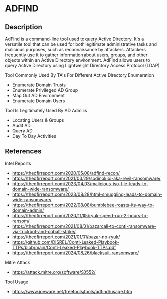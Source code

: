 # ADFIND
## Description
AdFind is a command-line tool used to query Active Directory. 
It's a versatile tool that can be used for both legitimate administrative tasks and malicious purposes, such as reconnaissance by attackers. 
Attackers frequently use it to gather information about users, groups, and other objects within an Active Directory environment. 
AdFind allows users to query Active Directory using Lightweight Directory Access Protocol (LDAP)

Tool Commonly Used By TA's For Different Active Directory Enumeration 
- Enumerate Domain Trusts
- Enumerate Privileged AD Group
- Map Out AD Environment
- Enumerate Domain Users

Tool Is Legitimately Used By AD Admins 
- Locating Users & Groups
- Audit AD
- Query AD 
- Day To Day Activities


## References
Intel Reports
- https://thedfirreport.com/2020/05/08/adfind-recon/
- https://thedfirreport.com/2021/03/29/sodinokibi-aka-revil-ransomware/
- https://thedfirreport.com/2023/04/03/malicious-iso-file-leads-to-domain-wide-ransomware/
- https://thedfirreport.com/2023/08/28/html-smuggling-leads-to-domain-wide-ransomware/
- https://thedfirreport.com/2022/08/08/bumblebee-roasts-its-way-to-domain-admin/
- https://thedfirreport.com/2020/11/05/ryuk-speed-run-2-hours-to-ransom/
- https://thedfirreport.com/2021/08/01/bazarcall-to-conti-ransomware-via-trickbot-and-cobalt-strike/
- https://thedfirreport.com/2021/01/31/bazar-no-ryuk/
- https://github.com/DISREL/Conti-Leaked-Playbook-TTPs/blob/main/Conti-Leaked-Playbook-TTPs.pdf
- https://thedfirreport.com/2024/08/26/blacksuit-ransomware/

Mitre Attack
- https://attack.mitre.org/software/S0552/

Tool Usage
- https://www.joeware.net/freetools/tools/adfind/usage.htm

